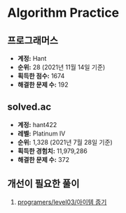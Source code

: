 # Algorithm Practice

## 프로그래머스

- **계정:** Hant
- **순위:** 28 (2021년 11월 14일 기준)
- **획득한 점수:** 1674
- **해결한 문제 수:** 192

## solved.ac

- **계정:** hant422
- **레벨:** Platinum IV
- **순위:** 1,328 (2021년 7월 28일 기준)
- **획득한 경험치:** 11,979,286
- **해결한 문제 수:** 372

## 개선이 필요한 풀이

1. [programers/level03/아이템 줍기](./programers/level03/아이템%20줍기.md)

